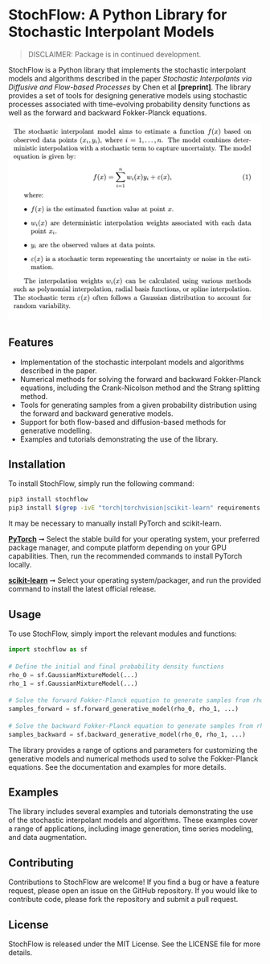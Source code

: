 # StochFlow: A Python Library for Stochastic Interpolant Models

> DISCLAIMER: Package is in continued development.

StochFlow is a Python library that implements the stochastic interpolant models and algorithms described in the paper *Stochastic Interpolants via Diffusive and Flow-based Processes* by Chen et al **[preprint]**. The library provides a set of tools for designing generative models using stochastic processes associated with time-evolving probability density functions as well as the forward and backward Fokker-Planck equations.

<p align="center">
  <img src="Assets/description_pic.png" />
</p>

## Features

- Implementation of the stochastic interpolant models and algorithms described in the paper.
- Numerical methods for solving the forward and backward Fokker-Planck equations, including the Crank-Nicolson method and the Strang splitting method.
- Tools for generating samples from a given probability distribution using the forward and backward generative models.
- Support for both flow-based and diffusion-based methods for generative modelling.
- Examples and tutorials demonstrating the use of the library.

## Installation

To install StochFlow, simply run the following command:

```bash
pip3 install stochflow
pip3 install $(grep -ivE "torch|torchvision|scikit-learn" requirements.txt)
```
It may be necessary to manually install PyTorch and scikit-learn.

**[PyTorch](https://pytorch.org/get-started/locally)** ➞ Select the stable build for your operating system, your preferred package manager, and compute platform depending on your GPU capabilities. Then, run the recommended commands to install PyTorch locally.

**[scikit-learn](https://scikit-learn.org/stable/install)** ➞ Select your operating system/packager, and run the provided command to install the latest official release.

## Usage

To use StochFlow, simply import the relevant modules and functions:

```python
import stochflow as sf

# Define the initial and final probability density functions
rho_0 = sf.GaussianMixtureModel(...)
rho_1 = sf.GaussianMixtureModel(...)

# Solve the forward Fokker-Planck equation to generate samples from rho_1
samples_forward = sf.forward_generative_model(rho_0, rho_1, ...)

# Solve the backward Fokker-Planck equation to generate samples from rho_0
samples_backward = sf.backward_generative_model(rho_0, rho_1, ...)
```

The library provides a range of options and parameters for customizing the generative models and numerical methods used to solve the Fokker-Planck equations. See the documentation and examples for more details.

## Examples

The library includes several examples and tutorials demonstrating the use of the stochastic interpolant models and algorithms. These examples cover a range of applications, including image generation, time series modeling, and data augmentation.

## Contributing

Contributions to StochFlow are welcome! If you find a bug or have a feature request, please open an issue on the GitHub repository. If you would like to contribute code, please fork the repository and submit a pull request.

## License

StochFlow is released under the MIT License. See the LICENSE file for more details.
